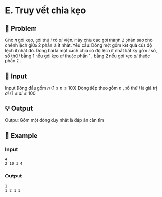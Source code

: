 # E. Truy vết chia kẹo

## 📖 Problem

Cho
$n$
gói kẹo, gói thứ
$i$
có
$ai$
viên. Hãy chia các gói thành
$2$
phần sao cho chênh lệch giữa
$2$
phần là ít nhất.
Yêu cầu:
Dòng một gồm kết quả của độ lệch ít nhất đó. Dòng hai là một cách chia có độ lệch ít nhất bất kỳ gồm
$i$
số, số thứ
$i$
bằng
$1$
nếu gói kẹo
$ai$
thuộc phần
$1$
, bằng
$2$
nếu gói kẹo
$ai$
thuộc phần
$2$
.


## 🧩 Input

Input
Dòng đầu gồm
$n$
$(1 ≤n≤ 100)$
Dòng tiếp theo gồm
$n$
, số thứ
$i$
là giá trị
$ai$
$(1 ≤ai≤ 100)$


## 💡 Output

Output
Gồm một dòng duy nhất là đáp án cần tìm


## 🧠 Example

### Input

```text
4
2 10 3 4
```

### Output

```text
1
1 2 1 1
```


